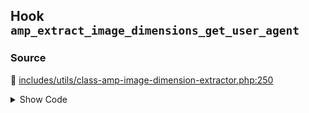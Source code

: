 ## Hook `amp_extract_image_dimensions_get_user_agent`

### Source

:link: [includes/utils/class-amp-image-dimension-extractor.php:250](../../includes/utils/class-amp-image-dimension-extractor.php#L250)

<details>
<summary>Show Code</summary>

```php
$client->setUserAgent( apply_filters( 'amp_extract_image_dimensions_get_user_agent', self::get_default_user_agent() ) );
```

</details>
